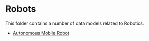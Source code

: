 # Robots

This folder contains a number of data models related to Robotics.

-   [Autonomous Mobile Robot](./AutonomousMobileRobot)
